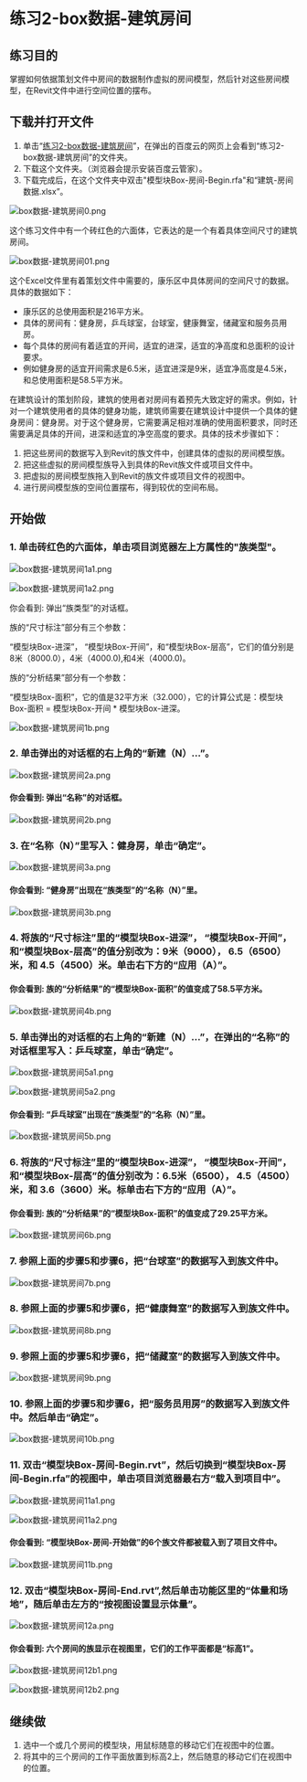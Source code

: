 # 练习2-box数据-建筑房间

## 练习目的

掌握如何依据策划文件中房间的数据制作虚拟的房间模型，然后针对这些房间模型，在Revit文件中进行空间位置的摆布。


## 下载并打开文件

1. 单击“[练习2-box数据-建筑房间](http://pan.baidu.com/s/1pJRs2EZ)”，在弹出的百度云的网页上会看到“练习2-box数据-建筑房间”的文件夹。
2. 下载这个文件夹。（浏览器会提示安装百度云管家）。
3. 下载完成后，在这个文件夹中双击"模型块Box-房间-Begin.rfa"和“建筑-房间数据.xlsx”。

![box数据-建筑房间0.png](/images/box数据-建筑房间/box数据-建筑房间0.png)

这个练习文件中有一个砖红色的六面体，它表达的是一个有着具体空间尺寸的建筑房间。

![box数据-建筑房间01.png](/images/box数据-建筑房间/box数据-建筑房间01.png)

这个Excel文件里有着策划文件中需要的，康乐区中具体房间的空间尺寸的数据。具体的数据如下：

- 康乐区的总使用面积是216平方米。
- 具体的房间有：健身房，乒乓球室，台球室，健康舞室，储藏室和服务员用房。
- 每个具体的房间有着适宜的开间，适宜的进深，适宜的净高度和总面积的设计要求。
- 例如健身房的适宜开间需求是6.5米，适宜进深是9米，适宜净高度是4.5米，和总使用面积是58.5平方米。

在建筑设计的策划阶段，建筑的使用者对房间有着预先大致定好的需求。例如，针对一个建筑使用者的具体的健身功能，建筑师需要在建筑设计中提供一个具体的健身房间：健身房。对于这个健身房，它需要满足相对准确的使用面积要求，同时还需要满足具体的开间，进深和适宜的净空高度的要求。具体的技术步骤如下：

1. 把这些房间的数据写入到Revit的族文件中，创建具体的虚拟的房间模型族。
2. 把这些虚拟的房间模型族导入到具体的Revit族文件或项目文件中。
3. 把虚拟的房间模型族拖入到Revit的族文件或项目文件的视图中。
4. 进行房间模型族的空间位置摆布，得到较优的空间布局。

## 开始做

### 1. 单击砖红色的六面体，单击项目浏览器左上方属性的"族类型"。

![box数据-建筑房间1a1.png](/images/box数据-建筑房间/box数据-建筑房间1a1.png)

![box数据-建筑房间1a2.png](/images/box数据-建筑房间/box数据-建筑房间1a2.png)

你会看到: 弹出“族类型”的对话框。

族的“尺寸标注”部分有三个参数：

“模型块Box-进深”， “模型块Box-开间”，和“模型块Box-层高”，它们的值分别是8米（8000.0），4米（4000.0),和4米（4000.0)。

族的“分析结果”部分有一个参数：

“模型块Box-面积”，它的值是32平方米（32.000），它的计算公式是：模型块Box-面积 = 模型块Box-开间 * 模型块Box-进深。

![box数据-建筑房间1b.png](/images/box数据-建筑房间/box数据-建筑房间1b.png)

### 2. 单击弹出的对话框的右上角的“新建（N）...”。

![box数据-建筑房间2a.png](/images/box数据-建筑房间/box数据-建筑房间2a.png)

#### 你会看到: 弹出“名称”的对话框。

![box数据-建筑房间2b.png](/images/box数据-建筑房间/box数据-建筑房间2b.png)

### 3. 在“名称（N）”里写入：健身房，单击“确定”。

![box数据-建筑房间3a.png](/images/box数据-建筑房间/box数据-建筑房间3a.png)

#### 你会看到: “健身房”出现在“族类型”的“名称（N）”里。

![box数据-建筑房间3b.png](/images/box数据-建筑房间/box数据-建筑房间3b.png)

### 4. 将族的“尺寸标注”里的“模型块Box-进深”， “模型块Box-开间”，和“模型块Box-层高”的值分别改为：9米（9000）， 6.5（6500）米，和 4.5（4500）米。单击右下方的“应用（A）”。

#### 你会看到: 族的“分析结果”的“模型块Box-面积”的值变成了58.5平方米。

![box数据-建筑房间4b.png](/images/box数据-建筑房间/box数据-建筑房间4b.png)

### 5. 单击弹出的对话框的右上角的“新建（N）...”，在弹出的“名称”的对话框里写入：乒乓球室，单击“确定”。

![box数据-建筑房间5a1.png](/images/box数据-建筑房间/box数据-建筑房间5a1.png)

![box数据-建筑房间5a2.png](/images/box数据-建筑房间/box数据-建筑房间5a2.png)

#### 你会看到: “乒乓球室”出现在“族类型”的“名称（N）”里。

![box数据-建筑房间5b.png](/images/box数据-建筑房间/box数据-建筑房间5b.png)

### 6. 将族的“尺寸标注”里的“模型块Box-进深”， “模型块Box-开间”，和“模型块Box-层高”的值分别改为：6.5米（6500）， 4.5（4500）米，和 3.6（3600）米。标单击右下方的“应用（A）”。

#### 你会看到: 族的“分析结果”的“模型块Box-面积”的值变成了29.25平方米。

![box数据-建筑房间6b.png](/images/box数据-建筑房间/box数据-建筑房间6b.png)

### 7. 参照上面的步骤5和步骤6，把“台球室”的数据写入到族文件中。

![box数据-建筑房间7b.png](/images/box数据-建筑房间/box数据-建筑房间7b.png)

### 8. 参照上面的步骤5和步骤6，把“健康舞室”的数据写入到族文件中。

![box数据-建筑房间8b.png](/images/box数据-建筑房间/box数据-建筑房间8b.png)

### 9. 参照上面的步骤5和步骤6，把“储藏室”的数据写入到族文件中。

![box数据-建筑房间9b.png](/images/box数据-建筑房间/box数据-建筑房间9b.png)

### 10. 参照上面的步骤5和步骤6，把“服务员用房”的数据写入到族文件中。然后单击“确定”。

![box数据-建筑房间10b.png](/images/box数据-建筑房间/box数据-建筑房间10b.png)

### 11. 双击“模型块Box-房间-Begin.rvt”，然后切换到“模型块Box-房间-Begin.rfa”的视图中，单击项目浏览器最右方“载入到项目中”。

![box数据-建筑房间11a1.png](/images/box数据-建筑房间/box数据-建筑房间11a1.png)

![box数据-建筑房间11a2.png](/images/box数据-建筑房间/box数据-建筑房间11a2.png)

#### 你会看到:  “模型块Box-房间-开始做”的6个族文件都被载入到了项目文件中。

![box数据-建筑房间11b.png](/images/box数据-建筑房间/box数据-建筑房间11b.png)

### 12. 双击“模型块Box-房间-End.rvt”,然后单击功能区里的“体量和场地”，随后单击左方的“按视图设置显示体量”。

![box数据-建筑房间12a.png](/images/box数据-建筑房间/box数据-建筑房间12a.png)

#### 你会看到: 六个房间的族显示在视图里，它们的工作平面都是“标高1”。

![box数据-建筑房间12b1.png](/images/box数据-建筑房间/box数据-建筑房间12b1.png)

![box数据-建筑房间12b2.png](/images/box数据-建筑房间/box数据-建筑房间12b2.png)

## 继续做

1. 选中一个或几个房间的模型块，用鼠标随意的移动它们在视图中的位置。
2. 将其中的三个房间的工作平面放置到标高2上，然后随意的移动它们在视图中的位置。